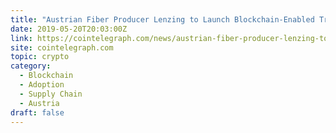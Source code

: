 ```yaml
---
title: "Austrian Fiber Producer Lenzing to Launch Blockchain-Enabled Tracking in 2020"
date: 2019-05-20T20:03:00Z
link: https://cointelegraph.com/news/austrian-fiber-producer-lenzing-to-launch-blockchain-enabled-tracking-in-2020?utm_medium=RSS&utm_source=hune
site: cointelegraph.com
topic: crypto
category:
  - Blockchain
  - Adoption
  - Supply Chain
  - Austria
draft: false
---
```

